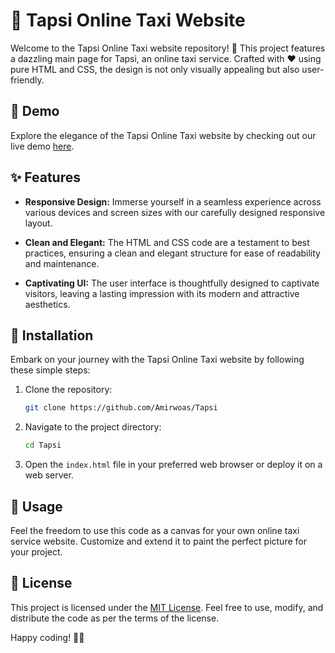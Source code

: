 # 🚖 Tapsi Online Taxi Website

Welcome to the Tapsi Online Taxi website repository! 🌟 This project features a dazzling main page for Tapsi, an online taxi service. Crafted with ❤️ using pure HTML and CSS, the design is not only visually appealing but also user-friendly.

## 🎉 Demo

Explore the elegance of the Tapsi Online Taxi website by checking out our live demo [here]([#insert-link-to-demo-if-available](https://amirwoas.github.io/Tapsi/)).

## ✨ Features

- **Responsive Design:** Immerse yourself in a seamless experience across various devices and screen sizes with our carefully designed responsive layout.

- **Clean and Elegant:** The HTML and CSS code are a testament to best practices, ensuring a clean and elegant structure for ease of readability and maintenance.

- **Captivating UI:** The user interface is thoughtfully designed to captivate visitors, leaving a lasting impression with its modern and attractive aesthetics.

## 🚀 Installation

Embark on your journey with the Tapsi Online Taxi website by following these simple steps:

1. Clone the repository:

    ```bash
    git clone https://github.com/Amirwoas/Tapsi
    ```

2. Navigate to the project directory:

    ```bash
    cd Tapsi
    ```

3. Open the `index.html` file in your preferred web browser or deploy it on a web server.

## 🌈 Usage

Feel the freedom to use this code as a canvas for your own online taxi service website. Customize and extend it to paint the perfect picture for your project.


## 📄 License

This project is licensed under the [MIT License](LICENSE). Feel free to use, modify, and distribute the code as per the terms of the license.

Happy coding! 🚕🌟
